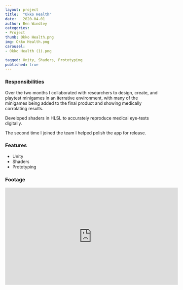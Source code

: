 ```yaml
---
layout: project
title:  "Okko Health"
date:   2020-04-01
author: Ben Windley
categories:
- Project
thumb: Okko Health.png
img: Okko Health.png
carousel:
- Okko Health (1).png

tagged: Unity, Shaders, Prototyping
published: true
---
```


### Responsibilities
Over the two months I collaborated with researchers to design, create, and playtest minigames in an iterrative environment, with many of the minigames being added to the final product and showing medically corrolating results.

Developed shaders in HLSL to accurately reproduce medical eye-tests digitally.

The second time I joined the team I helped polish the app for release.

### Features

- Unity
- Shaders
- Prototyping

### Footage

<p style="text-align: center">
<iframe width="560" height="315" src="https://www.youtube.com/embed/rfxDhGeEhzI?rel=0&amp;showinfo=0" frameborder="0" allow="autoplay; encrypted-media" allowfullscreen></iframe>
</p>
